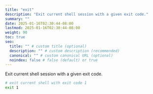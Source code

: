 ```yaml
---
title: "exit"
description: "Exit current shell session with a given exit code."
summary: ""
date: 2025-01-16T02:30:44-08:00
lastmod: 2025-01-16T02:30:44-08:00
weight: 90
toc: true
seo:
  title: "" # custom title (optional)
  description: "" # custom description (recommended)
  canonical: "" # custom canonical URL (optional)
  noindex: false # false (default) or true
---
```


Exit current shell session with a given exit code.

```bash
# exit current shell with exit code 1
exit 1
```
